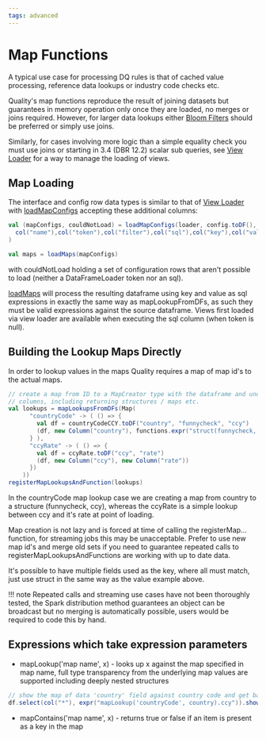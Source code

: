 ```yaml
---
tags: advanced
---
```


# Map Functions

A typical use case for processing DQ rules is that of cached value processing, reference data lookups or industry code checks etc.

Quality's map functions reproduce the result of joining datasets but guarantees in memory operation only once they are loaded, no merges or joins required.  However, for larger data lookups either [Bloom Filters](blooms.md) should be preferred or simply use joins.

Similarly, for cases involving more logic than a simple equality check you must use joins or starting in 3.4 (DBR 12.2) scalar sub queries, see [View Loader](viewLoader.md) for a way to manage the loading of views. 

## Map Loading

The interface and config row data types is similar to that of [View Loader](viewLoader.md) with [loadMapConfigs](../../site/scaladocs/com/sparkutils/quality/impl/mapLookup/MapLookupImports.html#loadMapConfigs(loader:com.sparkutils.quality.DataFrameLoader,viewDF:org.apache.spark.sql.DataFrame,ruleSuiteIdColumn:org.apache.spark.sql.Column,ruleSuiteVersionColumn:org.apache.spark.sql.Column,ruleSuiteId:com.sparkutils.quality.Id,name:org.apache.spark.sql.Column,token:org.apache.spark.sql.Column,filter:org.apache.spark.sql.Column,sql:org.apache.spark.sql.Column,key:org.apache.spark.sql.Column,value:org.apache.spark.sql.Column):(Seq[com.sparkutils.quality.impl.mapLookup.MapConfig],Set[String]) ) accepting these additional columns:

```scala
val (mapConfigs, couldNotLoad) = loadMapConfigs(loader, config.toDF(), expr("id.id"), expr("id.version"), Id(1,1),
  col("name"),col("token"),col("filter"),col("sql"),col("key"),col("value")
)

val maps = loadMaps(mapConfigs)
```

with couldNotLoad holding a set of configuration rows that aren't possible to load (neither a DataFrameLoader token nor an sql).

[loadMaps](../../site/scaladocs/com/sparkutils/quality/impl/mapLookup/MapLookupImports.html#loadMaps(configs:Seq[com.sparkutils.quality.impl.mapLookup.MapConfig]):MapLookupImports.this.MapLookups) will process the resulting dataframe using key and value as sql expressions in exactly the same way as mapLookupFromDFs, as such they must be valid expressions against the source dataframe.  Views first loaded via view loader are available when executing the sql column (when token is null).

## Building the Lookup Maps Directly

In order to lookup values in the maps Quality requires a map of map id's to the actual maps.

```scala
// create a map from ID to a MapCreator type with the dataframe and underlying 
// columns, including returning structures / maps etc.
val lookups = mapLookupsFromDFs(Map(
      "countryCode" -> ( () => {
        val df = countryCodeCCY.toDF("country", "funnycheck", "ccy")
        (df, new Column("country"), functions.expr("struct(funnycheck, ccy)"))
      } ),
      "ccyRate" -> ( () => {
        val df = ccyRate.toDF("ccy", "rate")
        (df, new Column("ccy"), new Column("rate"))
      })
    ))
registerMapLookupsAndFunction(lookups)
```

In the countryCode map lookup case we are creating a map from country to a structure (funnycheck, ccy), whereas the ccyRate is a simple lookup between ccy and it's rate at point of loading.

Map creation is not lazy and is forced at time of calling the registerMap... function, for streaming jobs this may be unacceptable.  Prefer to use new map id's and merge old sets if you need to guarantee repeated calls to registerMapLookupsAndFunctions are working with up to date data.

It's possible to have multiple fields used as the key, where all must match, just use struct in the same way as the value example above. 

!!! note
    Repeated calls and streaming use cases have not been thoroughly tested, the Spark distribution method guarantees an object can be broadcast but no merging is automatically possible, users would be required to code this by hand.

## Expressions which take expression parameters
* mapLookup('map name', x) - looks up x against the map specified in map name, full type transparency from the underlying map values are supported including deeply nested structures
```scala
// show the map of data 'country' field against country code and get back the currency
df.select(col("*"), expr("mapLookup('countryCode', country).ccy")).show()
```
* mapContains('map name', x) - returns true or false if an item is present as a key in the map
